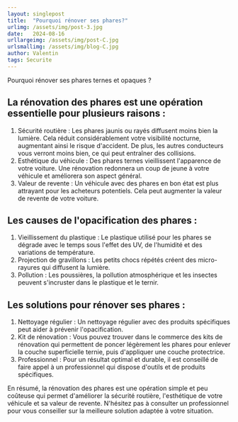 ```yaml
---
layout: singlepost
title:  "Pourquoi rénover ses phares?"
urlimg: /assets/img/post-3.jpg
date:   2024-08-16
urllargeimg: /assets/img/post-C.jpg
urlsmallimg: /assets/img/blog-C.jpg
author: Valentin
tags: Securite
---
```

Pourquoi rénover ses phares ternes et opaques ?

## La rénovation des phares est une opération essentielle pour plusieurs raisons :

  1.  Sécurité routière : Les phares jaunis ou rayés diffusent moins bien la lumière. Cela réduit considérablement votre visibilité nocturne, augmentant ainsi le risque d'accident. De plus, les autres conducteurs vous verront moins bien, ce qui peut entraîner des collisions.
  2.  Esthétique du véhicule : Des phares ternes vieillissent l'apparence de votre voiture. Une rénovation redonnera un coup de jeune à votre véhicule et améliorera son aspect général.
  3.  Valeur de revente : Un véhicule avec des phares en bon état est plus attrayant pour les acheteurs potentiels. Cela peut augmenter la valeur de revente de votre voiture.


## Les causes de l'opacification des phares :

  1.  Vieillissement du plastique : Le plastique utilisé pour les phares se dégrade avec le temps sous l'effet des UV, de l'humidité et des variations de température.
  2.  Projection de gravillons : Les petits chocs répétés créent des micro-rayures qui diffusent la lumière.
  3.  Pollution : Les poussières, la pollution atmosphérique et les insectes peuvent s'incruster dans le plastique et le ternir.

## Les solutions pour rénover ses phares :

  1.  Nettoyage régulier : Un nettoyage régulier avec des produits spécifiques peut aider à prévenir l'opacification.
  2.  Kit de rénovation : Vous pouvez trouver dans le commerce des kits de rénovation qui permettent de poncer légèrement les phares pour enlever la couche superficielle ternie, puis d'appliquer une couche protectrice.
  3.  Professionnel : Pour un résultat optimal et durable, il est conseillé de faire appel à un professionnel qui dispose d'outils et de produits spécifiques.


En résumé, la rénovation des phares est une opération simple et peu coûteuse qui permet d'améliorer la sécurité routière, l'esthétique de votre véhicule et sa valeur de revente. N'hésitez pas à consulter un professionnel pour vous conseiller sur la meilleure solution adaptée à votre situation.
